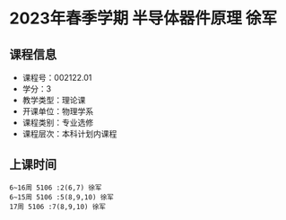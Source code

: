 # 2023年春季学期 半导体器件原理 徐军






## 课程信息

- 课程号：002122.01
- 学分：3
- 教学类型：理论课
- 开课单位：物理学系
- 课程类别：专业选修
- 课程层次：本科计划内课程

## 上课时间

```
6~16周 5106 :2(6,7) 徐军
6~15周 5106 :5(8,9,10) 徐军
17周 5106 :7(8,9,10) 徐军
```

